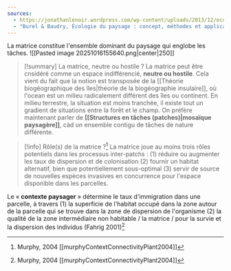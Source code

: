 ```yaml
---
sources:
  - https://jonathanlenoir.wordpress.com/wp-content/uploads/2013/12/ecologie-du-paysage.pdf
  - "Burel & Baudry, Écologie du paysage : concept, méthodes et applications (2nde édition)"
---
```

La matrice constitue l'ensemble dominant du paysage qui englobe les tâches.
![[Pasted image 20251016155640.png|center|250]]

>[!summary] La matrice, neutre ou hostile ?
>La matrice peut être cnsidéré comme un espace indifférencié, **neutre ou hostile**. Cela vient du fait que la notion est transposée de la [[Théorie biogéographique des îles|théorie de la biogéographie insulaire]], où l'ocean est un milieu radicalement différent des îles ou continent. En milieu terrestre, la situation est moins tranchée, il existe tout un gradient de situations entre la forêt et le champ.
>On préfère maintenant parler de **[[Structures en tâches (patches)|mosaïque paysagère]]**, càd un ensemble contigu de tâches de nature différente.

>[!info] Rôle(s) de la matrice ?[^1]
>La matrice joue au moins trois rôles potentiels dans les processus inter-patchs : 
>(1) réduire ou augmenter les taux de dispersion et de colonisation 
>(2) fournir un habitat alternatif, bien que potentiellement sous-optimal 
>(3) servir de source de nouvelles espèces invasives en concurrence pour l'espace disponible dans les parcelles.

Le « **contexte paysager** » détermine le taux d'immigration dans une parcelle, à travers 
(1) la superficie de l'habitat occupé dans la zone autour de la parcelle qui se trouve dans la zone de dispersion de l'organisme
(2) la qualité de la zone intermédiaire non habitable / la matrice / pour la survie et la dispersion des individus (Fahrig 2001)[^1]






[^1]: Murphy, 2004 [[murphyContextConnectivityPlant2004]]

